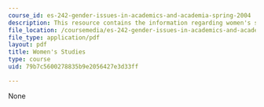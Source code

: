 ```yaml
---
course_id: es-242-gender-issues-in-academics-and-academia-spring-2004
description: This resource contains the information regarding women's studies.
file_location: /coursemedia/es-242-gender-issues-in-academics-and-academia-spring-2004/79b7c5600278835b9e2056427e3d33ff_MITES_242S04_ses9.pdf
file_type: application/pdf
layout: pdf
title: Women's Studies
type: course
uid: 79b7c5600278835b9e2056427e3d33ff

---
```

None